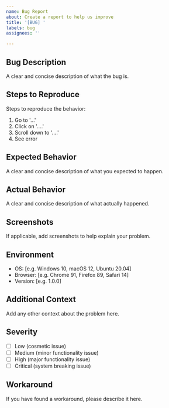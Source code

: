 ```yaml
---
name: Bug Report
about: Create a report to help us improve
title: '[BUG] '
labels: bug
assignees: ''

---
```


## Bug Description
A clear and concise description of what the bug is.

## Steps to Reproduce
Steps to reproduce the behavior:
1. Go to '...'
2. Click on '....'
3. Scroll down to '....'
4. See error

## Expected Behavior
A clear and concise description of what you expected to happen.

## Actual Behavior
A clear and concise description of what actually happened.

## Screenshots
If applicable, add screenshots to help explain your problem.

## Environment
- OS: [e.g. Windows 10, macOS 12, Ubuntu 20.04]
- Browser: [e.g. Chrome 91, Firefox 89, Safari 14]
- Version: [e.g. 1.0.0]

## Additional Context
Add any other context about the problem here.

## Severity
- [ ] Low (cosmetic issue)
- [ ] Medium (minor functionality issue)
- [ ] High (major functionality issue)
- [ ] Critical (system breaking issue)

## Workaround
If you have found a workaround, please describe it here.
